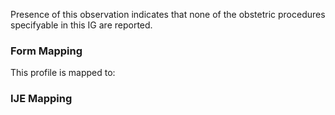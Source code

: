 Presence of this observation indicates that none of the obstetric procedures specifyable in this IG are reported.

### Form Mapping
This profile is mapped to:

### IJE Mapping

<style>
 .context-menu {cursor: context-menu; color: #438bca;}
 .context-menu:hover {opacity: 0.5;}
</style>
